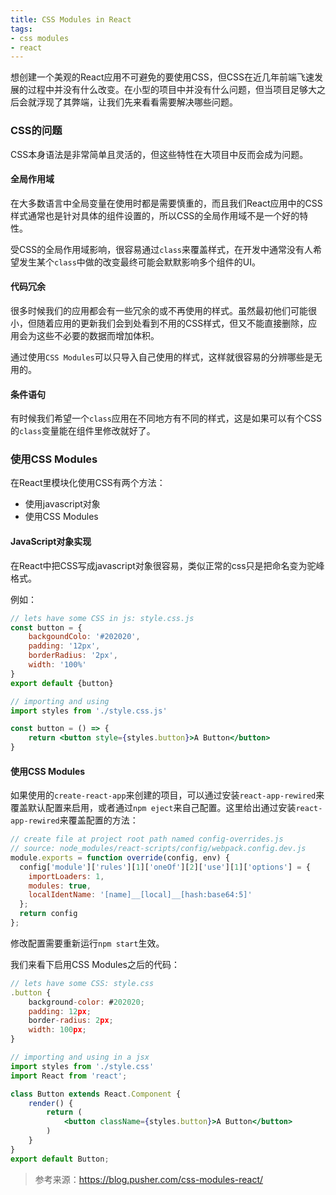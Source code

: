 ```yaml
---
title: CSS Modules in React
tags:
- css modules
- react
---
```


想创建一个美观的React应用不可避免的要使用CSS，但CSS在近几年前端飞速发展的过程中并没有什么改变。在小型的项目中并没有什么问题，但当项目足够大之后会就浮现了其弊端，让我们先来看看需要解决哪些问题。

### CSS的问题

CSS本身语法是非常简单且灵活的，但这些特性在大项目中反而会成为问题。

#### 全局作用域

在大多数语言中全局变量在使用时都是需要慎重的，而且我们React应用中的CSS样式通常也是针对具体的组件设置的，所以CSS的全局作用域不是一个好的特性。

受CSS的全局作用域影响，很容易通过`class`来覆盖样式，在开发中通常没有人希望发生某个`class`中做的改变最终可能会默默影响多个组件的UI。

#### 代码冗余

很多时候我们的应用都会有一些冗余的或不再使用的样式。虽然最初他们可能很小，但随着应用的更新我们会到处看到不用的CSS样式，但又不能直接删除，应用会为这些不必要的数据而增加体积。

通过使用`CSS Modules`可以只导入自己使用的样式，这样就很容易的分辨哪些是无用的。

#### 条件语句

有时候我们希望一个`class`应用在不同地方有不同的样式，这是如果可以有个CSS的`class`变量能在组件里修改就好了。

### 使用CSS Modules

在React里模块化使用CSS有两个方法：

- 使用javascript对象
- 使用CSS Modules

#### JavaScript对象实现

在React中把CSS写成javascript对象很容易，类似正常的css只是把命名变为驼峰格式。

例如：

```jsx
// lets have some CSS in js: style.css.js
const button = {
    backgoundColo: '#202020',
    padding: '12px',
    borderRadius: '2px',
    width: '100%'
}
export default {button}

// importing and using
import styles from './style.css.js'

const button = () => {
    return <button style={styles.button}>A Button</button>
}
```

#### 使用CSS Modules

如果使用的`create-react-app`来创建的项目，可以通过安装`react-app-rewired`来覆盖默认配置来启用，或者通过`npm eject`来自己配置。这里给出通过安装`react-app-rewired`来覆盖配置的方法：

```js
// create file at project root path named config-overrides.js
// source: node_modules/react-scripts/config/webpack.config.dev.js
module.exports = function override(config, env) {
  config['module']['rules'][1]['oneOf'][2]['use'][1]['options'] = {
    importLoaders: 1,
    modules: true,
    localIdentName: '[name]__[local]__[hash:base64:5]'
  };
  return config
};
```

修改配置需要重新运行`npm start`生效。

我们来看下启用CSS Modules之后的代码：

```jsx
// lets have some CSS: style.css
.button {
    background-color: #202020;
    padding: 12px;
    border-radius: 2px;
    width: 100px;
}

// importing and using in a jsx
import styles from './style.css'
import React from 'react';

class Button extends React.Component {
    render() {
        return (
            <button className={styles.button}>A Button</button>
        )
    }
}
export default Button;
```

> 参考来源：https://blog.pusher.com/css-modules-react/



